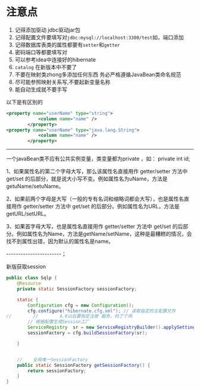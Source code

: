 # 注意点

1. 记得添加驱动 jdbc驱动jar包
2. 记得配置文件要填写对`jdbc:mysql://localhost:3300/test`如，端口添加
3. 记得数据库表类的属性都要有`setter`和`getter`
4. 密码端口等都要填写对
5. 可以参考idea中连接好的hibernate
6. `catalog` 在新版本中不要了
7. 不要在映射类zhong多添加任何东西 务必严格遵循JavaBean类命名规范
8. 尽可能参照映射关系写,不要起新变量名称
9. 能自动生成就不要手写

以下是有区别的

```xml
<property name="userName" type="string">
            <column name="name" />
        </property>
<property name="userName" type="java.lang.String">
            <column name="name" />
        </property>

```

-------------
一个javaBean类不应有公共实例变量，类变量都为private  ，如： private int id;

1、如果属性名的第二个字母大写，那么该属性名直接用作 getter/setter 方法中 get/set 的后部分，就是说大小写不变。例如属性名为uName，方法是getuName/setuName。

2、如果前两个字母是大写（一般的专有名词和缩略词都会大写），也是属性名直接用作 getter/setter 方法中 get/set 的后部分。例如属性名为URL，方法是getURL/setURL。

3、如果首字母大写，也是属性名直接用作 getter/setter 方法中 get/set 的后部分。例如属性名为Name，方法是getName/setName，这种是最糟糕的情况，会找不到属性出错，因为默认的属性名是name。

-----------------------；

新版获取session

```java
public class Sqlp {
    @Resource
    private static SessionFactory sessionFactory;

    static {
        Configuration cfg = new Configuration();
        cfg.configure("hibernate.cfg.xml"); // 读取指定的主配置文件
//        //        4.0以后要指定注册 服务，妈了个鸡
        // 根据配置生成Session工厂
        ServiceRegistry  sr = new ServiceRegistryBuilder().applySettings(cfg.getProperties()).buildServiceRegistry();
		sessionFactory = cfg.buildSessionFactory(sr);

    }


    //    全局唯一SessionFactory
    public static SessionFactory getSessionFactory() {
        return sessionFactory;
    }
}
```
